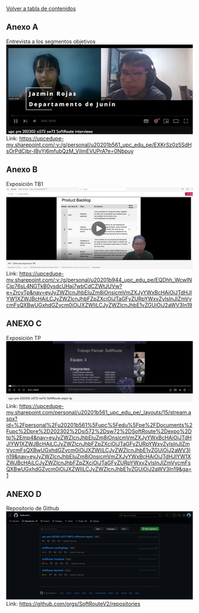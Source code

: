 <p align="left"><a href="https://github.com/SoftRouteV2/upc-pre-202302-si572-SW72-softroute-report/blob/main/Tabla_de_Contenidos.md">Volver a tabla de contenidos</a></p>

## Anexo A
Entrevista a los segmentos objetivos
[![Needfinding Interviews](/Resources/anexos/interviews.png)](https://upcedupe-my.sharepoint.com/:v:/g/personal/u20201b561_upc_edu_pe/EXKrSz0z5SdHsOrPdCjbr-IBvYj6mfubQzM_ViImEVUPrA?e=0Nbpuy)
Link: https://upcedupe-my.sharepoint.com/:v:/g/personal/u20201b561_upc_edu_pe/EXKrSz0z5SdHsOrPdCjbr-IBvYj6mfubQzM_ViImEVUPrA?e=0Nbpuy 

## Anexo B
Exposición TB1
[![Exposicion TB1](/Resources/anexos/tb1_expo.png)](https://upcedupe-my.sharepoint.com/:v:/g/personal/u20201b944_upc_edu_pe/EQDhh_WcwINCjp76sL4NGTkB0ysdcUHaj7wbCdCZWtJUVw?e=ZrcyTp&nav=eyJyZWZlcnJhbEluZm8iOnsicmVmZXJyYWxBcHAiOiJTdHJlYW1XZWJBcHAiLCJyZWZlcnJhbFZpZXciOiJTaGFyZURpYWxvZyIsInJlZmVycmFsQXBwUGxhdGZvcm0iOiJXZWIiLCJyZWZlcnJhbE1vZGUiOiJ2aWV3In19)
Link: https://upcedupe-my.sharepoint.com/:v:/g/personal/u20201b944_upc_edu_pe/EQDhh_WcwINCjp76sL4NGTkB0ysdcUHaj7wbCdCZWtJUVw?e=ZrcyTp&nav=eyJyZWZlcnJhbEluZm8iOnsicmVmZXJyYWxBcHAiOiJTdHJlYW1XZWJBcHAiLCJyZWZlcnJhbFZpZXciOiJTaGFyZURpYWxvZyIsInJlZmVycmFsQXBwUGxhdGZvcm0iOiJXZWIiLCJyZWZlcnJhbE1vZGUiOiJ2aWV3In19

## ANEXO C
Exposición TP
[![Exposicion TP](/Resources/anexos/tp_expo.png)](https://upcedupe-my.sharepoint.com/personal/u20201b561_upc_edu_pe/_layouts/15/stream.aspx?id=%2Fpersonal%2Fu20201b561%5Fupc%5Fedu%5Fpe%2FDocuments%2Fupc%2Dpre%2D202302%2Dsi572%2Dsw72%2DSoftRoute%2Dexpo%2Dtp%2Emp4&nav=eyJyZWZlcnJhbEluZm8iOnsicmVmZXJyYWxBcHAiOiJTdHJlYW1XZWJBcHAiLCJyZWZlcnJhbFZpZXciOiJTaGFyZURpYWxvZyIsInJlZmVycmFsQXBwUGxhdGZvcm0iOiJXZWIiLCJyZWZlcnJhbE1vZGUiOiJ2aWV3In19&nav=eyJyZWZlcnJhbEluZm8iOnsicmVmZXJyYWxBcHAiOiJTdHJlYW1XZWJBcHAiLCJyZWZlcnJhbFZpZXciOiJTaGFyZURpYWxvZyIsInJlZmVycmFsQXBwUGxhdGZvcm0iOiJXZWIiLCJyZWZlcnJhbE1vZGUiOiJ2aWV3In19&ga=1)
Link: https://upcedupe-my.sharepoint.com/personal/u20201b561_upc_edu_pe/_layouts/15/stream.aspx?id=%2Fpersonal%2Fu20201b561%5Fupc%5Fedu%5Fpe%2FDocuments%2Fupc%2Dpre%2D202302%2Dsi572%2Dsw72%2DSoftRoute%2Dexpo%2Dtp%2Emp4&nav=eyJyZWZlcnJhbEluZm8iOnsicmVmZXJyYWxBcHAiOiJTdHJlYW1XZWJBcHAiLCJyZWZlcnJhbFZpZXciOiJTaGFyZURpYWxvZyIsInJlZmVycmFsQXBwUGxhdGZvcm0iOiJXZWIiLCJyZWZlcnJhbE1vZGUiOiJ2aWV3In19&nav=eyJyZWZlcnJhbEluZm8iOnsicmVmZXJyYWxBcHAiOiJTdHJlYW1XZWJBcHAiLCJyZWZlcnJhbFZpZXciOiJTaGFyZURpYWxvZyIsInJlZmVycmFsQXBwUGxhdGZvcm0iOiJXZWIiLCJyZWZlcnJhbE1vZGUiOiJ2aWV3In19&ga=1

## ANEXO D
Repositorio de Github
[![Repositprio Github](/Resources/anexos/github_repo.png)](https://github.com/orgs/SoftRouteV2/repositories)
Link: https://github.com/orgs/SoftRouteV2/repositories

